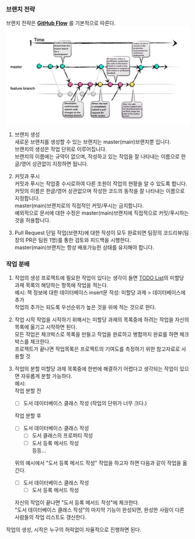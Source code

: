 ### 브랜치 전략
브랜치 전략은 **[GitHub Flow](https://docs.github.com/en/get-started/using-github/github-flow)** 를 기본적으로 따른다. 
![alt text](img/GitHubWorkFlow.png)

1. 브랜치 생성  
   새로운 브랜치를 생성할 수 있는 브랜치는 master(main)브랜치뿐 입니다.  
   브랜치의 생성은 작업 단위로 이루어집니다.  
   브랜치의 이름에는 규약이 없으며, 작성하고 있는 작업을 잘 나타내는 이름으로 한글/영어 상관없이 지정하면 됩니다.  

2. 커밋과 푸시  
    커밋과 푸시는 작업중 수시로하여 다른 조원이 작업의 현황을 알 수 있도록 합니다.  
    커밋의 이름은 한글/영어 상관없으며 작성한 코드의 동작을 잘 나타내는 이름으로 지정합니다.  
    master(main)브랜치로의 직접적인 커밋/푸시는 금지합니다.  
    예외적으로 문서에 대한 수정은 master(main)브랜치에 직접적으로 커밋/푸시하는것을 허용합니다. 

3. Pull Request
    단일 작업(브랜치)에 대한 작성이 모두 완료되면 팀장의 코드리뷰(팀장의 PR은 팀원 1명)를 통한 검토와 피드백을 시행한다.  
    master(main)브랜치는 항상 배포가능한 상태를 유지해야 합니다. 
   
### 작업 분배
1. 작업의 생성
    프로젝트에 필요한 작업이 있다는 생각이 들면 [TODO List](/TODO%20List.md)의 미할당 과제 목록의 해당하는 항목에 작업을 적는다.  
    예시: 책 정보에 대한 데이터베이스 insert문 작성: 미할당 과제 > 데이터베이스에 추가  
    작업의 추가는 되도록 우선순위가 높은 것을 위에 적는 것으로 한다. 

1. 작업 시작
    작업을 시작하기 위해서는 미할당 과제의 목록중에 하려는 작업을 자신의 목록에 옮기고 시작하면 된다.  
    모든 작업은 체크박스로 목록을 만들고 작업을 완료하고 병합까지 완료를 하면 체크박스를 체크한다.  
    프로젝트가 끝나면 작업목록은 프로젝트의 기여도를 측정하기 위한 참고자료로 사용할 것  

1. 작업의 분할
    미할당 과제 목록중에 한번에 해결하기 어렵다고 생각되는 작업이 있으면 자유롭게 분할 가능하다.  
    예시:  
    작업 분할 전  
    - [ ] 도서 데이터베이스 클래스 작성 (작업의 단위가 너무 크다.)  

    작업 분할 후
    - [ ] 도서 데이터베이스 클래스 작성
      - [ ] 도서 클래스의 프로퍼티 작성
      - [ ] 도서 등록 메서드 작성  
      등등...
    
    위의 예시에서 "도서 등록 메서드 작성" 작업을 하고자 하면 다음과 같이 작업을 옮긴다. 
    - [ ] 도서 데이터베이스 클래스 작성
      - [ ] 도서 등록 메서드 작성   
    
    자신의 작업이 끝나면 "도서 등록 메서드 작성"에 체크한다.  
    "도서 데이터베이스 클래스 작성"의 마지막 기능이 완성되면, 완성한 사람이 다른 사람들의 작업 리스트도 갱신한다. 


작업의 생성, 시작은 누구의 허락없이 자율적으로 진행하면 된다. 
